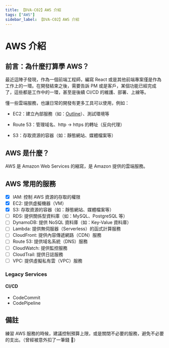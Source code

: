 ```yaml
---
title: 【DVA-C02】AWS 介紹
tags: ["AWS"]
sidebar_label: 【DVA-C02】AWS 介紹
---
```


# AWS 介紹

## 前言：為什麼打算學 AWS？

最近這陣子發現，作為一個前端工程師，編寫 React 或是其他前端專案僅是作為工作上的一環。在開發結束之後，需要告訴 PM 或是客戶，某個功能已經完成了，這些都是工作中的一環，甚至是後續 CI/CD 的維護、部署、上線等。

懂一些雲端服務，也讓日常的開發有更多工具可以使用，例如：

- EC2：建立內部服務（如：[Outline](https://docs.getoutline.com/s/hosting/doc/docker-7pfeLP5a8t)）、測試環境等

- Route 53：管理域名、http -> https 的轉址（反向代理）

- S3：存取資源的容器（如：靜態網站、媒體檔案等）

## AWS 是什麼？

AWS 是 Amazon Web Services 的縮寫，是 Amazon 提供的雲端服務。

## AWS 常用的服務

- [x] IAM: 控制 AWS 資源的存取的權限
- [x] EC2: 提供虛擬機器（VM）
- [x] S3: 存取資源的容器（如：靜態網站、媒體檔案等）
- [ ] RDS: 提供關係型資料庫（如：MySQL、PostgreSQL 等）
- [ ] DynamoDB: 提供 NoSQL 資料庫（如：Key-Value 資料庫）
- [ ] Lambda: 提供無伺服器（Serverless）的函式計算服務
- [ ] CloudFront: 提供內容傳遞網路（CDN）服務
- [ ] Route 53: 提供域名系統（DNS）服務
- [ ] CloudWatch: 提供監控服務
- [ ] CloudTrail: 提供日誌服務
- [ ] VPC: 提供虛擬私有雲（VPC）服務

### Legacy Services

#### CI/CD

- CodeCommit
- CodePipeline

## 備註

練習 AWS 服務的時候，建議控制預算上限，或是關閉不必要的服務，避免不必要的支出。（曾經被意外扣了一筆錢 🥲）
